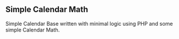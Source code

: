 ## Simple Calendar Math ##
Simple Calendar Base written with minimal logic using PHP and some simple Calendar Math.
